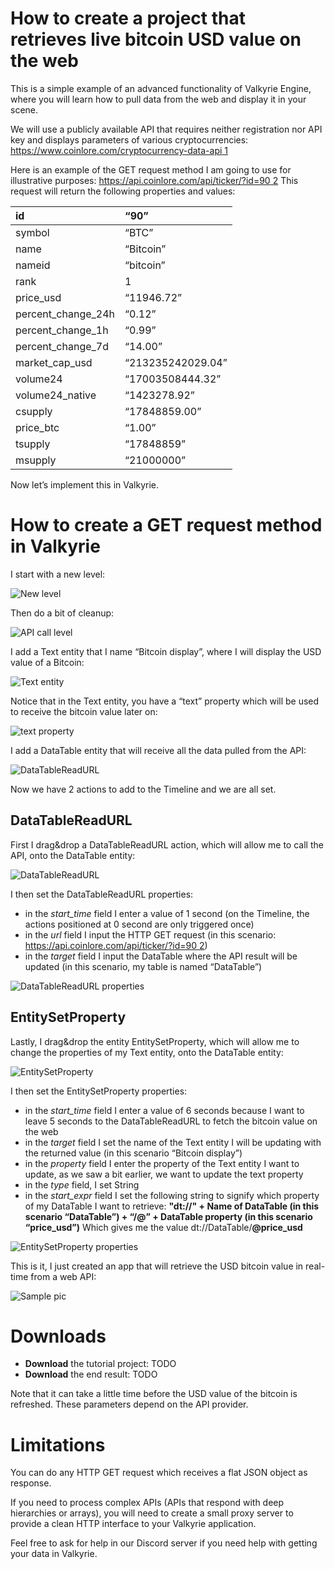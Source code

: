# How to create a project that retrieves live bitcoin USD value on the web

This is a simple example of an advanced functionality of Valkyrie Engine, where you will learn how to pull data from the web and display it in your scene.

We will use a publicly available API that requires neither registration nor API key and displays parameters of various cryptocurrencies: [https://www.coinlore.com/cryptocurrency-data-api 1](https://www.coinlore.com/cryptocurrency-data-api)

Here is an example of the GET request method I am going to use for illustrative purposes: [https://api.coinlore.com/api/ticker/?id=90 2](https://api.coinlore.com/api/ticker/?id=90)
This request will return the following properties and values:

| id                 | “90”              |
| :----------------- | :---------------- |
| symbol             | “BTC”             |
| name               | “Bitcoin”         |
| nameid             | “bitcoin”         |
| rank               | 1                 |
| price_usd          | “11946.72”        |
| percent_change_24h | “0.12”            |
| percent_change_1h  | “0.99”            |
| percent_change_7d  | “14.00”           |
| market_cap_usd     | “213235242029.04” |
| volume24           | “17003508444.32”  |
| volume24_native    | “1423278.92”      |
| csupply            | “17848859.00”     |
| price_btc          | “1.00”            |
| tsupply            | “17848859”        |
| msupply            | “21000000”        |

Now let’s implement this in Valkyrie.

# How to create a GET request method in Valkyrie

I start with a new level:

![New level](https://aws1.discourse-cdn.com/standard11/uploads/talansoft/optimized/1X/ba78622bf54de4a37fcd01c21adda72899bb83a7_2_690x266.png)

Then do a bit of cleanup:

![API call level](https://aws1.discourse-cdn.com/standard11/uploads/talansoft/original/1X/18614d30bc9468fe580b4079ad9983f923ad158a.png)

I add a Text entity that I name “Bitcoin display”, where I will display the USD value of a Bitcoin:

![Text entity](https://aws1.discourse-cdn.com/standard11/uploads/talansoft/original/1X/c57bf4d54163b0ba58a0c23f37f97d0c2d0e6443.png)

Notice that in the Text entity, you have a “text” property which will be used to receive the bitcoin value later on:

![text property](https://aws1.discourse-cdn.com/standard11/uploads/talansoft/original/1X/042ab0e0e44b99083ad3715c6b389e5c60f77c52.png)

I add a DataTable entity that will receive all the data pulled from the API:

![DataTableReadURL](https://aws1.discourse-cdn.com/standard11/uploads/talansoft/original/1X/1cc38200c58d3d4cb9a10873c77c3f2344d2ff85.png)

Now we have 2 actions to add to the Timeline and we are all set.

## DataTableReadURL

First I drag&drop a DataTableReadURL action, which will allow me to call the API, onto the DataTable entity:

![DataTableReadURL](https://aws1.discourse-cdn.com/standard11/uploads/talansoft/optimized/1X/94552abf54b5e0ab1eb022b6ed101ea4cce82e2a_2_482x158.png)

I then set the DataTableReadURL properties:
- in the *start_time* field I enter a value of 1 second (on the Timeline, the actions positioned at 0 second are only triggered once)
- in the *url* field I input the HTTP GET request (in this scenario: [https://api.coinlore.com/api/ticker/?id=90 2](https://api.coinlore.com/api/ticker/?id=90))
- in the *target* field I input the DataTable where the API result will be updated (in this scenario, my table is named “DataTable”)

![DataTableReadURL properties](https://aws1.discourse-cdn.com/standard11/uploads/talansoft/original/1X/cbe32275c83ce22eec96c1f5ee316b92a82d059e.png)

## EntitySetProperty

Lastly, I drag&drop the entity EntitySetProperty, which will allow me to change the properties of my Text entity, onto the DataTable entity:

![EntitySetProperty](https://aws1.discourse-cdn.com/standard11/uploads/talansoft/original/1X/21fcddebb85f5fdd25844672f23161c3a2c8f486.png)

I then set the EntitySetProperty properties:
- in the *start_time* field I enter a value of 6 seconds because I want to leave 5 seconds to the DataTableReadURL to fetch the bitcoin value on the web
- in the *target* field I set the name of the Text entity I will be updating with the returned value (in this scenario “Bitcoin display”)
- in the *property* field I enter the property of the Text entity I want to update, as we saw a bit earlier, we want to update the text property
- in the *type* field, I set String
- in the *start_expr* field I set the following string to signify which property of my DataTable I want to retrieve:
  **"dt://" + Name of DataTable (in this scenario “DataTable”) + “/@” + DataTable property (in this scenario “price_usd”)**
  Which gives me the value dt://DataTable/**@price_usd**

![EntitySetProperty properties](https://aws1.discourse-cdn.com/standard11/uploads/talansoft/original/1X/6f84ddf6b0875e76a292582f7fdbe95010ff0b6e.png)

This is it, I just created an app that will retrieve the USD bitcoin value in real-time from a web API:

![Sample pic](https://aws1.discourse-cdn.com/standard11/uploads/talansoft/optimized/1X/9bbcced4e12017d6efa8c090ae1b588d1c1ab37e_2_690x201.png)

# Downloads
- **Download** the tutorial project: TODO
- **Download** the end result: TODO

Note that it can take a little time before the USD value of the bitcoin is refreshed. These parameters depend on the API provider.

# Limitations

You can do any HTTP GET request which receives a flat JSON object as response.

If you need to process complex APIs (APIs that respond with deep hierarchies or arrays), you will need to create a small proxy server to provide a clean HTTP interface to your Valkyrie application.

Feel free to ask for help in our Discord server if you need help with getting your data in Valkyrie.
